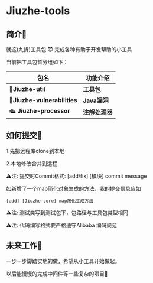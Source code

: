 # Jiuzhe-tools

## 简介🍬

就这(九折)工具包 😈 完成各种有助于开发帮助的小工具

当前把工具包暂分组如下：

| 包名                   | 功能介绍                       |
| ---------------------- | ------------------------------ |
| 🍕**Jiuzhe-util**       | **工具包** |
| 🍔**Jiuzhe-vulnerabilities**      | **Java漏洞**            |
| 🛳️ **Jiuzhe-processor** | **注解处理器**               |

## 如何提交🍡

1.先把远程库clone到本地

2.本地修改合并到远程

⚠注: 提交时Commit格式: [add/fix] [模块] commit message

如新增了一个map简化对象生成的方法，我的提交信息应如

```
[add] [Jiuzhe-core] map简化生成方法
```

⚠注: 测试类写到测试包下，包路径与工具包类型相同

⚠注: 代码编写格式要严格遵守Alibaba 编码规范

## 未来工作🍨

一步一步脚踏实地的做，希望从小工具开始做起。

以后能慢慢的完成中间件等一些复杂的项目🎈

